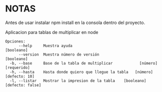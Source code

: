 # NOTAS

Antes de usar instalar npm install en la consola dentro del proyecto.

Aplicacion para tablas de multiplicar en node

```
Opciones:
      --help     Muestra ayuda                                        [booleano]
      --version  Muestra número de versión                            [booleano]
  -b, --base     Base de la tabla de multiplicar            [número] [requerido]
  -h, --hasta    Hasta donde quiero que llegue la tabla   [número] [defecto: 10]
  -l, --listar   Mostrar la impresion de la tabla    [booleano] [defecto: false]

  ```